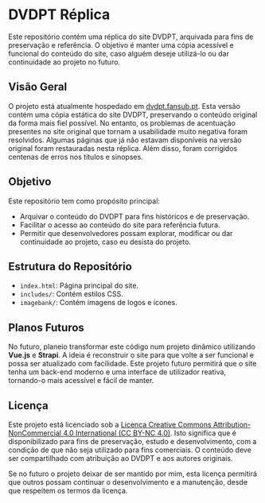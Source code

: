# DVDPT Réplica

Este repositório contém uma réplica do site DVDPT, arquivada para fins de preservação e referência. O objetivo é manter uma cópia acessível e funcional do conteúdo do site, caso alguém deseje utilizá-lo ou dar continuidade ao projeto no futuro.

## Visão Geral

O projeto está atualmente hospedado em [dvdpt.fansub.pt](https://dvdpt.fansub.pt). 
Esta versão contém uma cópia estática do site DVDPT, preservando o conteúdo original da forma mais fiel possível. 
No entanto, os problemas de acentuação presentes no site original que tornam a usabilidade muito negativa foram resolvidos.
Algumas páginas que já não estavam disponíveis na versão original foram restauradas nesta réplica.
Além disso, foram corrigidos centenas de erros nos títulos e sinopses.

## Objetivo

Este repositório tem como propósito principal:

- Arquivar o conteúdo do DVDPT para fins históricos e de preservação.
- Facilitar o acesso ao conteúdo do site para referência futura.
- Permitir que desenvolvedores possam explorar, modificar ou dar continuidade ao projeto, caso eu desista do projeto.

## Estrutura do Repositório

- `index.html`: Página principal do site.
- `includes/`: Contém estilos CSS.
- `imagebank/`: Contém imagens de logos e ícones.

## Planos Futuros

No futuro, planeio transformar este código num projeto dinâmico utilizando **Vue.js** e **Strapi**. A ideia é reconstruir o site para que volte a ser funcional e possa ser atualizado com facilidade. Este projeto futuro permitirá que o site tenha um back-end moderno e uma interface de utilizador reativa, tornando-o mais acessível e fácil de manter.


## Licença

Este projeto está licenciado sob a [Licença Creative Commons Attribution-NonCommercial 4.0 International (CC BY-NC 4.0)](LICENSE). Isto significa que é disponibilizado para fins de preservação, estudo e desenvolvimento, com a condição de que não seja utilizado para fins comerciais. O conteúdo deve ser compartilhado com atribuição ao DVDPT e aos autores originais.

Se no futuro o projeto deixar de ser mantido por mim, esta licença permitirá que outros possam continuar o desenvolvimento e a manutenção, desde que respeitem os termos da licença.
